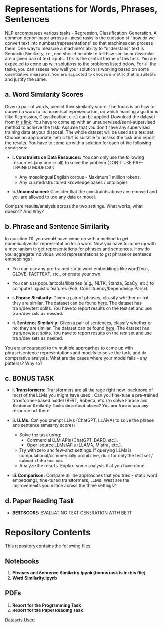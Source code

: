 # Representations for Words, Phrases, Sentences

NLP encompasses various tasks - Regression, Classification, Generation. A common denominator across all these tasks is the question of "how do we convert text into numbers/representations" so that machines can process them. One way to measure a machine's ability to “understand” text is Semantic Similarity, i.e., one should be able to tell how similar or dissimilar are a given pair of text inputs. This is the central theme of this task. You are expected to come up with solutions to the problems listed below. For all the tasks, you can assess how well your solution is working based on some quantitative measures. You are expected to choose a metric that is suitable and justify the same.

## a. Word Similarity Scores

Given a pair of words, predict their similarity score. The focus is on how to convert a word to its numerical representation, on which learning algorithms (like Regression, Classification, etc.) can be applied. Download the dataset from [this link](#). You have to come up with an unsupervised/semi-supervised method to achieve the task. Assume that you don't have any supervised training data at your disposal. The whole dataset will be used as a test set. Choose an appropriate metric that is suitable to assess the task and report the results. You have to come up with a solution for each of the following conditions:

- **i. Constraints on Data Resources:** You can only use the following resources (any one or all) to solve the problem (DON’T USE PRE-TRAINED MODELS!):
  - Any monolingual English corpus - Maximum 1 million tokens.
  - Any curated/structured knowledge bases / ontologies.

- **ii. Unconstrained:** Consider that the constraints above are removed and you are allowed to use any data or model.

Compare results/analysis across the two settings. What works, what doesn’t? And Why?

## b. Phrase and Sentence Similarity

In question (1), you would have come up with a method to get numerical/vector representation for a word. Now you have to come up with a mechanism to get representations for phrases and sentences. How do you aggregate individual word representations to get phrase or sentence embeddings?

- You can use any pre-trained static word embeddings like word2vec, GLOVE, FASTTEXT, etc., or create your own.
- You can use popular tools/libraries (e.g., NLTK, Stanza, SpaCy, etc.) to compute linguistic features (PoS, Constituency/Dependency Parse).

- **i. Phrase Similarity:** Given a pair of phrases, classify whether or not they are similar. The dataset can be found [here](#). The dataset has train/dev/test splits. You have to report results on the test set and use train/dev sets as needed.

- **ii. Sentence Similarity:** Given a pair of sentences, classify whether or not they are similar. The dataset can be found [here](#). The dataset has train/dev/test splits. You have to report results on the test set and use train/dev sets as needed.

You are encouraged to try multiple approaches to come up with phrase/sentence representations and models to solve the task, and do comparative analysis. What are the cases where your model fails - any patterns? Why so?

## c. BONUS TASK

- **i. Transformers:** Transformers are all the rage right now (backbone of most of the LLMs you might have used). Can you fine-tune a pre-trained transformer-based model (BERT, Roberta, etc.) to solve Phrase and Sentence Similarity Tasks described above? You are free to use any resource out there.

- **ii. LLMs:** Can you prompt LLMs (ChatGPT, LLAMA) to solve the phrase and sentence similarity scores?
  - Solve the task using:
    - Commercial LLM APIs (ChatGPT, BARD, etc.).
    - Open-source LLMs/APIs (LLAMA, Mistral, etc.).
  - Try with zero and few-shot settings. If querying LLMs is computational/commercially prohibitive, do it for only the test set / subset of the test set.
  - Analyze the results. Explain some analysis that you have done.

- **iii. Comparison:** Compare all the approaches that you tried - static word embeddings, fine-tuned transformers, LLMs. What are the improvements you notice across the three settings?

## d. Paper Reading Task

- **BERTSCORE:** EVALUATING TEXT GENERATION WITH BERT

# Repository Contents

This repository contains the following files:

## Notebooks

1. **Phrases and Sentence Similarity.ipynb (bonus task is in this file)**
2. **Word Similarity.ipynb**

## PDFs

1. **Report for the Programming Task**
2. **Report for the Paper Reading Task**

[Datasets Used](https://drive.google.com/drive/folders/10lWwY823myX0pPTpg1Ym4cKLImJNLpBp?usp=sharing)
